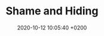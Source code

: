 ---
layout: single
title:  "Shame and Hiding"
date:   2020-10-12 10:05:40 +0200
categories: understanding add/adhd shame secrets
related: true
type: "Understanding ADD/ADHD"
order: 6
published: false
---